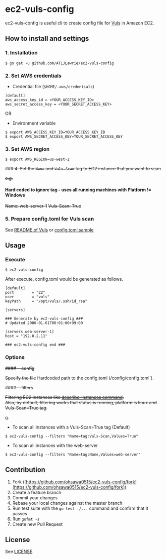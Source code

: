 ec2-vuls-config
===

ec2-vuls-config is useful cli to create config file for [Vuls](https://github.com/future-architect/vuls) in Amazon EC2.

## How to install and settings

### 1. Installation

```
$ go get -u github.com/ATLJLawrie/ec2-vuls-config
```

### 2. Set AWS credentials

* Credential file (`$HOME/.aws/credentials`)

```
[default]
aws_access_key_id = <YOUR_ACCESS_KEY_ID>
aws_secret_access_key = <YOUR_SECRET_ACCESS_KEY>
```
OR

* Environment variable

```
$ export AWS_ACCESS_KEY_ID=YOUR_ACCESS_KEY_ID
$ export AWS_SECRET_ACCESS_KEY=YOUR_SECRET_ACCESS_KEY
```

### 3. Set AWS region

```
$ export AWS_REGION=us-west-2
```

~~### 4. Set the `Name` and `Vuls-Scan` tag to EC2 instance that you want to scan~~

~~e.g.~~

#### Hard coded to ignore tag - uses all running machines with Platform != Windows


~~Name: web-server-1~~
~~Vuls-Scan: True~~


### 5. Prepare config.toml for Vuls scan

See [README of Vuls](https://github.com/future-architect/vuls/blob/master/README.md#step6-config) or [config.toml.sample](https://github.com/ohsawa0515/ec2-vuls-config/blob/master/config.toml.sample)

## Usage

### Execute

```
$ ec2-vuls-config
```

After execute, config.toml would be generated as follows.

```
[default]
port        = "22"
user        = "vuls"
keyPath     = "/opt/vuls/.ssh/id_rsa"

[servers]

### Generate by ec2-vuls-config ###
# Updated 2000-01-01T00:01:00+09:00

[servers.web-server-1]
host = "192.0.2.11"

### ec2-vuls-config end ###
```

### Options

~~#### --config~~

~~Specify the file~~ Hardcoded path to the config.toml (/config/config.toml`).


~~#### --filters~~

~~Filtering EC2 instances like [describe-instances command](http://docs.aws.amazon.com/cli/latest/reference/ec2/describe-instances.html).  
Also, by default, filtering works that status is running, platform is linux and Vuls-Scan=True tag.~~

g.

* To scan all instances with a Vuls-Scan=True tag (Default)

```
$ ec2-vuls-config --filters "Name=tag:Vuls-Scan,Values=True"
```

* To scan all instances with the web-server

```
$ ec2-vuls-config --filters "Name=tag:Name,Values=web-server"
```

## Contribution

1. Fork ([https://github.com/ohsawa0515/ec2-vuls-config/fork](https://github.com/ohsawa0515/ec2-vuls-config/fork))
2. Create a feature branch
3. Commit your changes
4. Rebase your local changes against the master branch
5. Run test suite with the `go test ./...` command and confirm that it passes
6. Run `gofmt -s`
7. Create new Pull Request

## License

See [LICENSE](https://github.com/ohsawa0515/ec2-vuls-config/blob/master/LICENSE).
